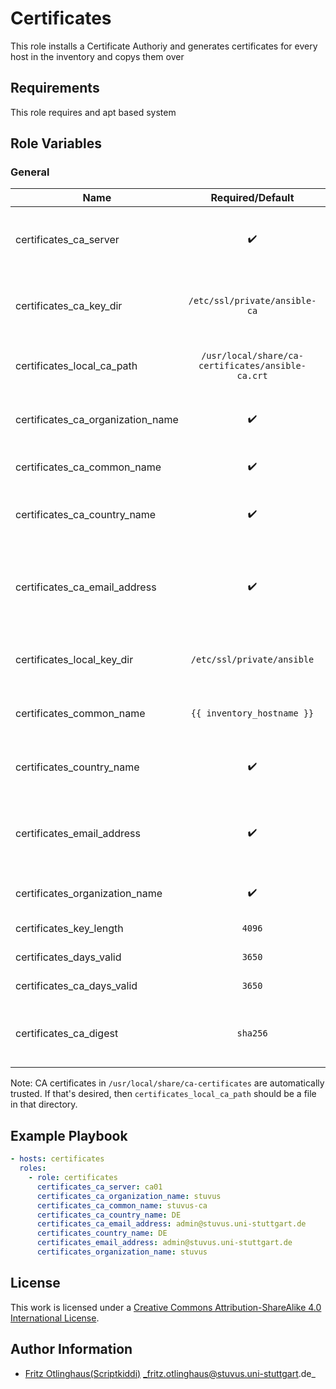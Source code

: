 # Certificates

This role installs a Certificate Authoriy and generates certificates for every host in the inventory and copys them over

## Requirements

This role requires and apt based system


## Role Variables

### General

| Name                              |                 Required/Default                  | Description                                             |
| --------------------------------- | :-----------------------------------------------: | ------------------------------------------------------- |
| certificates_ca_server            |                :heavy_check_mark:                 | Inventory Hostname of the server running the ca         |
| certificates_ca_key_dir           |           `/etc/ssl/private/ansible-ca`           | Directory where the files for the ca should be stored   |
| certificates_local_ca_path        | `/usr/local/share/ca-certificates/ansible-ca.crt` | Path where the ca.crt should be copied to.              |
| certificates_ca_organization_name |                :heavy_check_mark:                 | Organization Name running the CA                        |
| certificates_ca_common_name       |                :heavy_check_mark:                 | Common Name for the CA                                  |
| certificates_ca_country_name      |                :heavy_check_mark:                 | Country where the CA ist located                        |
| certificates_ca_email_address     |                :heavy_check_mark:                 | Email Address where the CA Administrator can be reached |
| certificates_local_key_dir        |            `/etc/ssl/private/ansible`             | Directory where the files  should be stored             |
| certificates_common_name          |            `{{ inventory_hostname }}`             | Common Name for the host certificate                    |
| certificates_country_name         |                :heavy_check_mark:                 | Country where the Host is located                       |
| certificates_email_address        |                :heavy_check_mark:                 | Email Address where the Administrator can be reached    |
| certificates_organization_name    |                :heavy_check_mark:                 | Organization Name that runs the host                    |
| certificates_key_length           |                      `4096`                       | Key length in bits                                      |
| certificates_days_valid           |                      `3650`                       | Days a key is valid                                     |
| certificates_ca_days_valid        |                      `3650`                       | Days the ca is valid                                    |
| certificates_ca_digest            |                     `sha256`                      | Digest Algorithm to use when creating the ca key.       |

Note:
CA certificates in `/usr/local/share/ca-certificates` are automatically trusted.
If that's desired, then `certificates_local_ca_path` should be a file in that directory.

## Example Playbook

```yml
- hosts: certificates
  roles:
    - role: certificates
      certificates_ca_server: ca01
      certificates_ca_organization_name: stuvus
      certificates_ca_common_name: stuvus-ca
      certificates_ca_country_name: DE
      certificates_ca_email_address: admin@stuvus.uni-stuttgart.de
      certificates_country_name: DE
      certificates_email_address: admin@stuvus.uni-stuttgart.de
      certificates_organization_name: stuvus
```

## License

This work is licensed under a [Creative Commons Attribution-ShareAlike 4.0 International License](http://creativecommons.org/licenses/by-sa/4.0/).


## Author Information

 * [Fritz Otlinghaus(Scriptkiddi)](https://github.com/Scriptkiddi) _fritz.otlinghaus@stuvus.uni-stuttgart.de_
